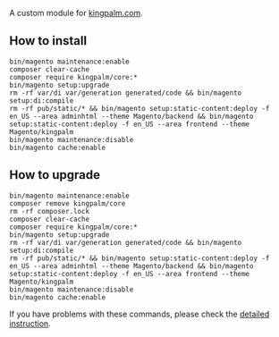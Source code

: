 A custom module for [kingpalm.com](https://kingpalm.com).

## How to install
```
bin/magento maintenance:enable
composer clear-cache
composer require kingpalm/core:*
bin/magento setup:upgrade
rm -rf var/di var/generation generated/code && bin/magento setup:di:compile
rm -rf pub/static/* && bin/magento setup:static-content:deploy -f en_US --area adminhtml --theme Magento/backend && bin/magento setup:static-content:deploy -f en_US --area frontend --theme Magento/kingpalm
bin/magento maintenance:disable
bin/magento cache:enable
```

## How to upgrade
```
bin/magento maintenance:enable
composer remove kingpalm/core
rm -rf composer.lock
composer clear-cache
composer require kingpalm/core:*
bin/magento setup:upgrade
rm -rf var/di var/generation generated/code && bin/magento setup:di:compile
rm -rf pub/static/* && bin/magento setup:static-content:deploy -f en_US --area adminhtml --theme Magento/backend && bin/magento setup:static-content:deploy -f en_US --area frontend --theme Magento/kingpalm
bin/magento maintenance:disable
bin/magento cache:enable
```

If you have problems with these commands, please check the [detailed instruction](https://mage2.pro/t/263).